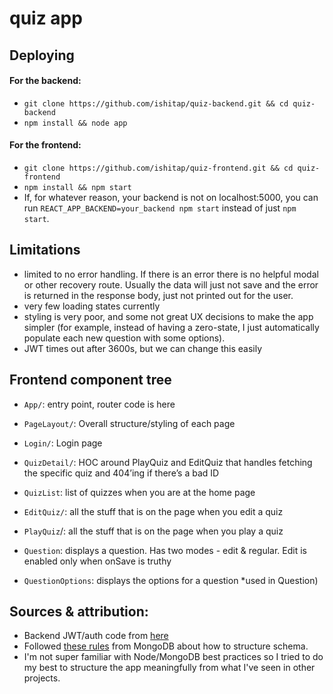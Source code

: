 # quiz app

## Deploying
#### For the backend:
* `git clone https://github.com/ishitap/quiz-backend.git && cd quiz-backend`
* `npm install && node app`

#### For the frontend:
* `git clone https://github.com/ishitap/quiz-frontend.git && cd quiz-frontend`
* `npm install && npm start`
* If, for whatever reason, your backend is not on localhost:5000, you can run `REACT_APP_BACKEND=your_backend npm start` instead of just `npm start`.

## Limitations
* limited to no error handling. If there is an error there is no helpful modal or other recovery route. Usually the data will just not save and the error is returned in the response body, just not printed out for the user. 
* very few loading states currently
* styling is very poor, and some not great UX decisions to make the app simpler (for example, instead of having a zero-state, I just automatically populate each new question with some options).
* JWT times out after 3600s, but we can change this easily

## Frontend component tree
- `App/`: entry point, router code is here
- `PageLayout/`: Overall structure/styling of each page
- `Login/`: Login page 
- `QuizDetail/`: HOC around PlayQuiz and EditQuiz that handles fetching the specific quiz and 404’ing if there’s a bad ID

- `QuizList`: list of quizzes when you are at the home page
- `EditQuiz/`: all the stuff that is on the page when you edit a quiz
- `PlayQuiz`/: all the stuff that is on the page when you play a quiz 

- `Question`: displays a question. Has two modes - edit & regular. Edit is enabled only when onSave is truthy
- `QuestionOptions`: displays the options for a question *used in Question)

## Sources & attribution:
- Backend JWT/auth code from [here](https://appdividend.com/2018/07/18/react-redux-node-mongodb-jwt-authentication/)
- Followed [these rules](https://www.mongodb.com/blog/post/6-rules-of-thumb-for-mongodb-schema-design-part-1) from MongoDB about how to structure schema. 
- I'm not super familiar with Node/MongoDB best practices so I tried to do my best to structure the app meaningfully from what I've seen in other projects. 
